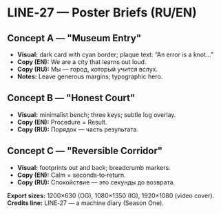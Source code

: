 # LINE‑27 — Poster Briefs (RU/EN)

## Concept A — "Museum Entry"
- **Visual:** dark card with cyan border; plaque text: “An error is a knot…”
- **Copy (EN):** We are a city that learns out loud.  
- **Copy (RU):** Мы — город, который учится вслух.
- **Notes:** Leave generous margins; typographic hero.

## Concept B — "Honest Court"
- **Visual:** minimalist bench; three keys; subtle log overlay.
- **Copy (EN):** Procedure = Result.  
- **Copy (RU):** Порядок — часть результата.

## Concept C — "Reversible Corridor"
- **Visual:** footprints out and back; breadcrumb markers.  
- **Copy (EN):** Calm = seconds‑to‑return.  
- **Copy (RU):** Спокойствие — это секунды до возврата.

**Export sizes:** 1200×630 (OG), 1080×1350 (IG), 1920×1080 (video cover).  
**Credits line:** LINE‑27 — a machine diary (Season One).
